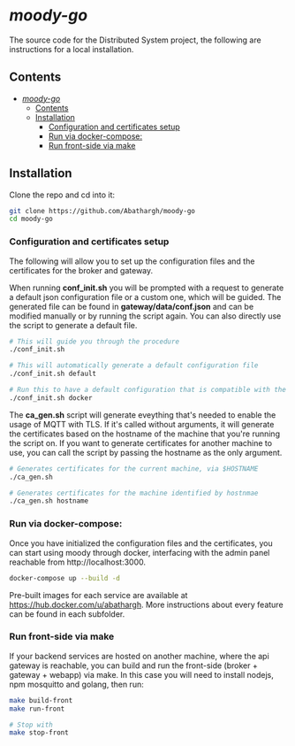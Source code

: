 # *moody-go*

The source code for the Distributed System project, the following are instructions for a local installation.

## Contents

- [*moody-go*](#moody-go)
  - [Contents](#contents)
  - [Installation](#installation)
    - [Configuration and certificates setup](#configuration-and-certificates-setup)
    - [Run via docker-compose:](#run-via-docker-compose)
    - [Run front-side via make](#run-front-side-via-make)
## Installation

Clone the repo and cd into it:

```bash
git clone https://github.com/Abathargh/moody-go
cd moody-go
```


### Configuration and certificates setup

The following will allow you to set up the configuration files and the certificates for the broker and gateway.

When running **conf_init.sh** you will be prompted with a request to generate a default json configuration file or 
a custom one, which will be guided. The generated file can be found in **gateway/data/conf.json** and can be 
modified manually or by running the script again. You can also directly use the script to generate a default file.

```bash
# This will guide you through the procedure
./conf_init.sh

# This will automatically generate a default configuration file
./conf_init.sh default 

# Run this to have a default configuration that is compatible with the docker-compose architecture
./conf_init.sh docker
```

The **ca_gen.sh** script will generate eveything that's needed to enable the usage of MQTT with TLS. If it's called
without arguments, it will generate the certificates based on the hostname of the machine that you're running the script 
on. If you want to generate certificates for another machine to use, you can call the script by passing the hostname as 
the only argument.

```bash
# Generates certificates for the current machine, via $HOSTNAME
./ca_gen.sh

# Generates certificates for the machine identified by hostnmae
./ca_gen.sh hostname
```

### Run via docker-compose:

Once you have initialized the configuration files and the certificates, you can start using moody through docker,
interfacing with the admin panel reachable from http://localhost:3000.

```bash
docker-compose up --build -d
```


Pre-built images for each service are available at https://hub.docker.com/u/abathargh.
More instructions about every feature can be found in each subfolder.


### Run front-side via make

If your backend services are hosted on another machine, where the api gateway is reachable, you can build and run 
the front-side (broker + gateway + webapp) via make. In this case you will need to install nodejs, npm mosquitto and 
golang, then run:

```bash
make build-front
make run-front

# Stop with
make stop-front
```